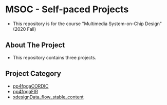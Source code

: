 # MSOC - Self-paced Projects
* This repository is for the course "Multimedia System-on-Chip Design" (2020 Fall)

<!-- ABOUT THE PROJECT -->
## About The Project
* This repository contains three projects.

## Project Category
* [pp4fpgaCORDIC](https://github.com/b04901080/2020FALL_MSOC/tree/main/pp4fpgaCORDIC)
* [pp4fpgaFIR](https://github.com/b04901080/2020FALL_MSOC/tree/main/pp4fpgaFIR)
* [xdesignData_flow_stable_content](https://github.com/b04901080/2020FALL_MSOC/tree/main/xdesignData_flow_stable_content)


